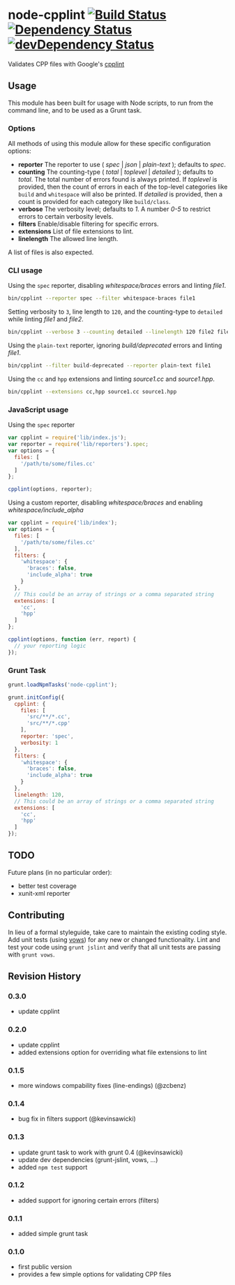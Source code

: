 # node-cpplint [![Build Status](https://secure.travis-ci.org/stephenmathieson/node-cpplint.svg?branch=master)](http://travis-ci.org/stephenmathieson/node-cpplint) [![Dependency Status](https://david-dm.org/stephenmathieson/node-cpplint.svg)](https://david-dm.org/stephenmathieson/node-cpplint) [![devDependency Status](https://david-dm.org/stephenmathieson/node-cpplint/dev-status.svg)](https://david-dm.org/stephenmathieson/node-cpplint#info=devDependencies)

Validates CPP files with Google's [cpplint](http://google-styleguide.googlecode.com/svn/trunk/cpplint/cpplint.py)

## Usage

This module has been built for usage with Node scripts, to run from the command
line, and to be used as a Grunt task.

### Options

All methods of using this module allow for these specific configuration options:

- **reporter** The reporter to use ( *spec* | *json* | *plain-text* ); defaults
to *spec*.
- **counting** The counting-type ( *total* | *toplevel* | *detailed* ); defaults
to *total*.  The total number of errors found is always printed. If *toplevel*
is provided, then the count of errors in each of the top-level categories like
`build` and `whitespace` will also be printed. If *detailed* is provided, then
a count is provided for each category like `build/class`.
- **verbose** The verbosity level; defaults to *1*.  A number *0-5* to restrict
errors to certain verbosity levels.
- **filters** Enable/disable filtering for specific errors.
- **extensions** List of file extensions to lint.
- **linelength** The allowed line length.

A list of files is also expected.

### CLI usage

Using the `spec` reporter, disabling *whitespace/braces* errors and linting *file1*.

```bash
bin/cpplint --reporter spec --filter whitespace-braces file1
```

Setting verbosity to `3`, line length to `120`, and the counting-type to `detailed` while linting *file1* and *file2*.

```bash
bin/cpplint --verbose 3 --counting detailed --linelength 120 file2 file3
```

Using the `plain-text` reporter, ignoring *build/deprecated* errors and linting *file1*.

```bash
bin/cpplint --filter build-deprecated --reporter plain-text file1
```

Using the `cc` and `hpp` extensions and linting *source1.cc* and *source1.hpp*.

```bash
bin/cpplint --extensions cc,hpp source1.cc source1.hpp
```

### JavaScript usage

Using the `spec` reporter

```javascript
var cpplint = require('lib/index.js');
var reporter = require('lib/reporters').spec;
var options = {
  files: [
    '/path/to/some/files.cc'
  ]
};

cpplint(options, reporter);
```

Using a custom reporter, disabling *whitespace/braces* and enabling *whitespace/include_alpha*

```javascript
var cpplint = require('lib/index');
var options = {
  files: [
    '/path/to/some/files.cc'
  ],
  filters: {
    'whitespace': {
      'braces': false,
      'include_alpha': true
    }
  },
  // This could be an array of strings or a comma separated string
  extensions: [
    'cc',
    'hpp'
  ]
};

cpplint(options, function (err, report) {
  // your reporting logic
});
```

### Grunt Task

```javascript
grunt.loadNpmTasks('node-cpplint');

grunt.initConfig({
  cpplint: {
    files: [
      'src/**/*.cc',
      'src/**/*.cpp'
    ],
    reporter: 'spec',
    verbosity: 1
  },
  filters: {
    'whitespace': {
      'braces': false,
      'include_alpha': true
    }
  },
  linelength: 120,
  // This could be an array of strings or a comma separated string
  extensions: [
    'cc',
    'hpp'
  ]
});
```

## TODO

Future plans (in no particular order):
- better test coverage
- xunit-xml reporter

## Contributing

In lieu of a formal styleguide, take care to maintain the existing coding
style.  Add unit tests (using [vows](https://github.com/cloudhead/vows)) for
any new or changed functionality.  Lint and test your code using `grunt jslint`
and verify that all unit tests are passing with `grunt vows`.

## Revision History

### 0.3.0

- update cpplint

### 0.2.0

- update cpplint
- added extensions option for overriding what file extensions to lint

### 0.1.5

- more windows compability fixes (line-endings) (@zcbenz)

### 0.1.4

- bug fix in filters support (@kevinsawicki)

### 0.1.3

- update grunt task to work with grunt 0.4 (@kevinsawicki)
- update dev dependencies (grunt-jslint, vows, ...)
- added `npm test` support

### 0.1.2
- added support for ignoring certain errors (filters)

### 0.1.1
- added simple grunt task

### 0.1.0

- first public version
- provides a few simple options for validating CPP files
